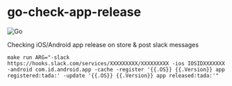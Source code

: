 # go-check-app-release
![Go](https://github.com/murakamiii/go-check-app-release/workflows/Go/badge.svg)

Checking iOS/Android app release on store & post slack messages

```
make run ARG="-slack https://hooks.slack.com/services/XXXXXXXXX/XXXXXXXXX -ios IOSIDXXXXXXX -android com.id.android.app -cache -register '{{.OS}} {{.Version}} app registered:tada:' -update '{{.OS}} {{.Version}} app released:tada:'"
```
